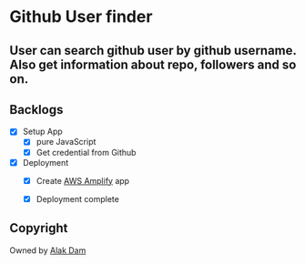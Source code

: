 
# Github User finder

## User can search github user by github username. Also get information about repo, followers and so on. 


## Backlogs

- [x] Setup App
  - [x] pure JavaScript
  - [x] Get credential from Github

- [x] Deployment
  - [x] Create [AWS Amplify](https://aws.amazon.com/amplify/) app
  - [x] Deployment complete
  
  
## Copyright

Owned by [Alak Dam](http://www.alakdam.com/)





